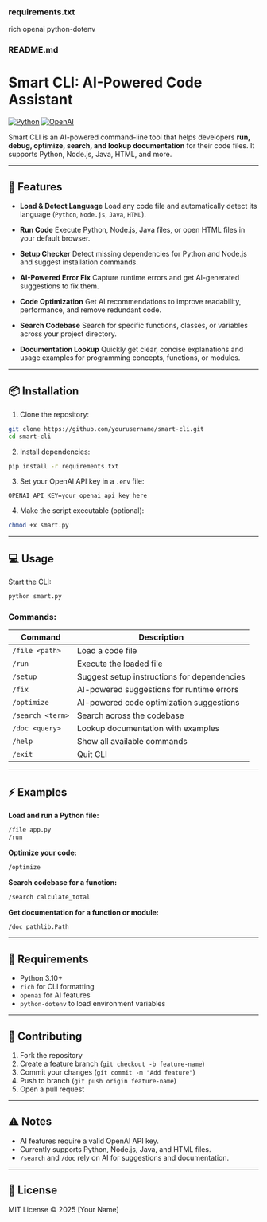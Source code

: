 ### requirements.txt
rich
openai
python-dotenv

### README.md
# Smart CLI: AI-Powered Code Assistant

[![Python](https://img.shields.io/badge/python-3.11-blue.svg)](https://www.python.org/)
[![OpenAI](https://img.shields.io/badge/OpenAI-API-green.svg)](https://openai.com/)

Smart CLI is an AI-powered command-line tool that helps developers **run, debug, optimize, search, and lookup documentation** for their code files. It supports Python, Node.js, Java, HTML, and more.

---

## 🚀 Features

- **Load & Detect Language**
  Load any code file and automatically detect its language (`Python`, `Node.js`, `Java`, `HTML`).

- **Run Code**
  Execute Python, Node.js, Java files, or open HTML files in your default browser.

- **Setup Checker**
  Detect missing dependencies for Python and Node.js and suggest installation commands.

- **AI-Powered Error Fix**
  Capture runtime errors and get AI-generated suggestions to fix them.

- **Code Optimization**
  Get AI recommendations to improve readability, performance, and remove redundant code.

- **Search Codebase**
  Search for specific functions, classes, or variables across your project directory.

- **Documentation Lookup**
  Quickly get clear, concise explanations and usage examples for programming concepts, functions, or modules.

---

## 📦 Installation

1. Clone the repository:
```bash
git clone https://github.com/yourusername/smart-cli.git
cd smart-cli
```

2. Install dependencies:
```bash
pip install -r requirements.txt
```

3. Set your OpenAI API key in a `.env` file:
```env
OPENAI_API_KEY=your_openai_api_key_here
```

4. Make the script executable (optional):
```bash
chmod +x smart.py
```

---

## 💻 Usage

Start the CLI:
```bash
python smart.py
```

### Commands:

| Command | Description |
|---------|-------------|
| `/file <path>` | Load a code file |
| `/run` | Execute the loaded file |
| `/setup` | Suggest setup instructions for dependencies |
| `/fix` | AI-powered suggestions for runtime errors |
| `/optimize` | AI-powered code optimization suggestions |
| `/search <term>` | Search across the codebase |
| `/doc <query>` | Lookup documentation with examples |
| `/help` | Show all available commands |
| `/exit` | Quit CLI |

---

## ⚡ Examples

**Load and run a Python file:**
```bash
/file app.py
/run
```

**Optimize your code:**
```bash
/optimize
```

**Search codebase for a function:**
```bash
/search calculate_total
```

**Get documentation for a function or module:**
```bash
/doc pathlib.Path
```

---

## 📌 Requirements

- Python 3.10+
- `rich` for CLI formatting
- `openai` for AI features
- `python-dotenv` to load environment variables

---

## 🔧 Contributing

1. Fork the repository  
2. Create a feature branch (`git checkout -b feature-name`)  
3. Commit your changes (`git commit -m "Add feature"`)  
4. Push to branch (`git push origin feature-name`)  
5. Open a pull request  

---

## ⚠️ Notes

- AI features require a valid OpenAI API key.  
- Currently supports Python, Node.js, Java, and HTML files.  
- `/search` and `/doc` rely on AI for suggestions and documentation.

---

## 📄 License

MIT License © 2025 [Your Name]
